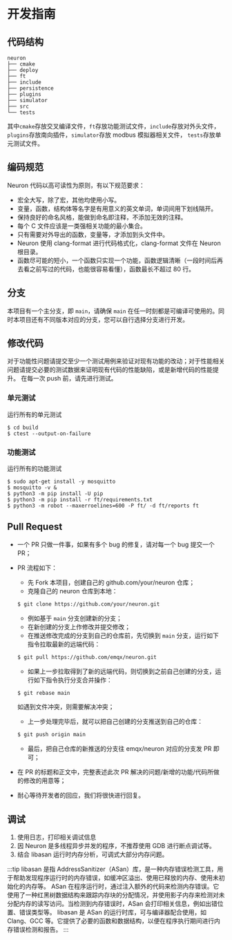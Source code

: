 # 开发指南

## 代码结构

```
neuron
├── cmake
├── deploy
├── ft        
├── include
├── persistence
├── plugins   
├── simulator 
├── src
└── tests     
```

其中`cmake`存放交叉编译文件，`ft`存放功能测试文件，`include`存放对外头文件，`plugins`存放南向插件，`simulator`存放 modbus 模拟器相关文件， `tests`存放单元测试文件。

## 编码规范

Neuron 代码以高可读性为原则，有以下规范要求：

  * 宏全大写，除了宏，其他均使用小写。
  * 变量，函数，结构体等名字是有用意义的英文单词，单词间用下划线隔开。
  * 保持良好的命名风格，能做到命名即注释，不添加无效的注释。
  * 每个 C 文件应该是一类强相关功能的最小集合。
  * 只有需要对外导出的函数，变量等，才添加到头文件中。
  * Neuron 使用 clang-format 进行代码格式化，clang-format 文件在 Neuron 根目录。
  * 函数尽可能的短小，一个函数只实现一个功能，函数逻辑清晰（一段时间后再去看之前写过的代码，也能很容易看懂），函数最长不超过 80 行。

## 分支

本项目有一个主分支，即 ```main```，请确保 ```main``` 在任一时刻都是可编译可使用的。同时本项目还有不同版本对应的分支，您可以自行选择分支进行开发。

## 修改代码

对于功能性问题请提交至少一个测试用例来验证对现有功能的改动；对于性能相关问题请提交必要的测试数据来证明现有代码的性能缺陷，或是新增代码的性能提升。
在每一次 push 前，请先进行测试。

### 单元测试

运行所有的单元测试

```shell
$ cd build
$ ctest --output-on-failure
```

### 功能测试

运行所有的功能测试

```shell
$ sudo apt-get install -y mosquitto
$ mosquitto -v &
$ python3 -m pip install -U pip
$ python3 -m pip install -r ft/requirements.txt
$ python3 -m robot --maxerroelines=600 -P ft/ -d ft/reports ft
```

## Pull Request

* 一个 PR 只做一件事，如果有多个 bug 的修复，请对每一个 bug 提交一个 PR；
* PR 流程如下：

    * 先 Fork 本项目，创建自己的 github.com/your/neuron 仓库；</br>
    * 克隆自己的 neuron 仓库到本地：
    ```bash
    $ git clone https://github.com/your/neuron.git
    ```
    * 例如基于 ```main``` 分支创建新的分支；</br>
    * 在新创建的分支上作修改并提交修改；</br>
    * 在推送修改完成的分支到自己的仓库前，先切换到 ```main``` 分支，运行如下指令拉取最新的远端代码：
    ```bash
    $ git pull https://github.com/emqx/neuron.git
    ```
    * 如果上一步拉取得到了新的远端代码，则切换到之前自己创建的分支，运行如下指令执行分支合并操作：
    ```bash
    $ git rebase main
    ```
    如遇到文件冲突，则需要解决冲突；</br>
    * 上一步处理完毕后，就可以把自己创建的分支推送到自己的仓库：
    ```bash
    $ git push origin main
    ```
    * 最后，把自己仓库的新推送的分支往 emqx/neuron 对应的分支发 PR 即可；

* 在 PR 的标题和正文中，完整表述此次 PR 解决的问题/新增的功能/代码所做的修改的用意等；
* 耐心等待开发者的回应，我们将很快进行回复。

## 调试

1. 使用日志，打印相关调试信息
2. 因 Neuron 是多线程异步并发的程序，不推荐使用 GDB 进行断点调试等。
3. 结合 libasan 运行时内存分析，可调式大部分内存问题。

:::tip
libasan 是指 AddressSanitizer（ASan）库，是一种内存错误检测工具，用于帮助发现程序运行时的内存错误，如缓冲区溢出、使用已释放的内存、使用未初始化的内存等。
ASan 在程序运行时，通过注入额外的代码来检测内存错误。它使用了一种红黑树数据结构来跟踪内存块的分配情况，并使用影子内存来检测对未分配内存的读写访问。当检测到内存错误时，ASan 会打印相关信息，例如出错位置、错误类型等。
libasan 是 ASan 的运行时库，可与编译器配合使用，如 Clang、GCC 等。它提供了必要的函数和数据结构，以便在程序执行期间进行内存错误检测和报告。
:::